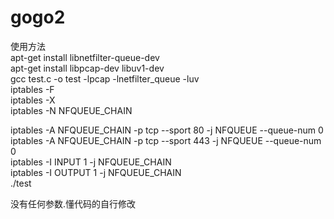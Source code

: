 # gogo2  
使用方法  
apt-get install libnetfilter-queue-dev  
apt-get install libpcap-dev libuv1-dev  
gcc test.c -o test -lpcap -lnetfilter_queue -luv  
iptables -F  
iptables -X  
iptables -N NFQUEUE_CHAIN  
  
iptables -A NFQUEUE_CHAIN -p tcp --sport 80 -j NFQUEUE --queue-num 0  
iptables -A NFQUEUE_CHAIN -p tcp --sport 443 -j NFQUEUE --queue-num 0  
iptables -I INPUT 1 -j NFQUEUE_CHAIN  
iptables -I OUTPUT 1 -j NFQUEUE_CHAIN  
./test  


没有任何参数.懂代码的自行修改
